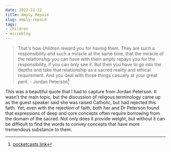 ```yaml
---
date: 2022-12-12
title: Amply Repaid
slug: amply-repaid
tags:
- children
- microblog
---
```


> That's how children reward you for having them.
> They are such a responsibility and such a miracle at the same time, that the miracle of the relationship you can have
> with them amply repays you for the responsibility, if you can only see it.
> But then you have to go into the depths and take that relationship as a sacred reality and ethical requirement.
> And you deal with those things casually at your great peril. - Jordan Peterson[^podcast]
<!-- more -->
This was a beautiful quote that I had to capture from Jordan Peterson.
It wasn't the main topic, but the discussion of religous terminology came up as the guest speaker said she was raised Catholic, but had rejected this faith.
Yet, even with the rejection of faith, both her and Dr Peterson found that expressions of deep and core concepts often require borrowing from the domain of the sacred.
Not only does it provide weight, but without it can be difficult to find the words to convey concepts that have more tremendous substance to them.

[^podcast]: [pocketcasts link](https://pca.st/x5mnfju7#t=1h3m5s)
